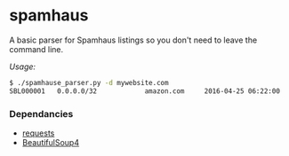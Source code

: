 # spamhaus

A basic parser for Spamhaus listings so you don't need to leave the command line.

*Usage:*
```bash
$ ./spamhause_parser.py -d mywebsite.com
SBL000001   0.0.0.0/32            amazon.com     2016-04-25 06:22:00      Malware distribution @0.0.0.0
```

### Dependancies

 * [requests][1]
 * [BeautifulSoup4][2]

[1]: http://docs.python-requests.org/en/master/
[2]: https://www.crummy.com/software/BeautifulSoup/bs4/doc/
